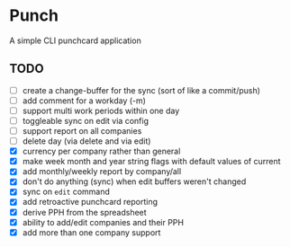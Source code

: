 # Punch

A simple CLI punchcard application

## TODO

- [ ] create a change-buffer for the sync (sort of like a commit/push)
- [ ] add comment for a workday (-m)
- [ ] support multi work periods within one day
- [ ] toggleable sync on edit via config
- [ ] support report on all companies
- [ ] delete day (via delete and via edit)
- [X] currency per company rather than general
- [X] make week month and year string flags with default values of current
- [X] add monthly/weekly report by company/all
- [X] don't do anything (sync) when edit buffers weren't changed
- [X] sync on `edit` command
- [X] add retroactive punchcard reporting 
- [X] derive PPH from the spreadsheet
- [X] ability to add/edit companies and their PPH
- [X] add more than one company support
